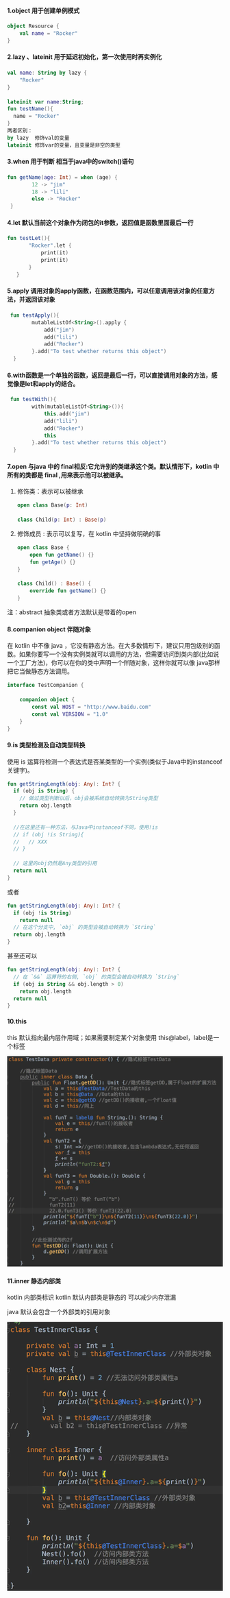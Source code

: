 #### 1.object 用于创建单例模式



```kotlin
object Resource {
    val name = "Rocker"
}
```

#### 2.lazy 、lateinit  用于延迟初始化，第一次使用时再实例化



```kotlin
val name: String by lazy {
    "Rocker"
}

lateinit var name:String;
fun testName(){
  name = "Rocker"
}
两者区别：
by lazy  修饰val的变量
lateinit 修饰var的变量，且变量是非空的类型
```

#### 3.when 用于判断 相当于java中的switch()语句



```kotlin
fun getName(age: Int) = when (age) {
        12 -> "jim"
        18 -> "lili"
        else -> "Rocker"
 }
```

#### 4.let 默认当前这个对象作为闭包的it参数，返回值是函数里面最后一行



```kotlin
fun testLet(){
       "Rocker".let {
           print(it)
           print(it)
       }
   }
```

#### 5.apply  调用对象的apply函数，在函数范围内，可以任意调用该对象的任意方法，并返回该对象



```kotlin
 fun testApply(){
        mutableListOf<String>().apply {
            add("jim")
            add("lili")
            add("Rocker")
        }.add("To test whether returns this object")
  }
```

#### 6.with函数是一个单独的函数，返回是最后一行，可以直接调用对象的方法，感觉像是let和apply的结合。



```kotlin
 fun testWith(){
        with(mutableListOf<String>()){
            this.add("jim")
            add("lili")
            add("Rocker")
            this
        }.add("To test whether returns this object")
  }
```

#### 7.open   与java 中的 final相反:它允许别的类继承这个类。默认情形下，kotlin 中所有的类都是 final ,用来表示他可以被继承。

1. 修饰类：表示可以被继承

   

   ```kotlin
   open class Base(p: Int)
   
   class Child(p: Int) : Base(p)
   ```

2. 修饰成员 : 表示可以复写，在 kotlin 中坚持做明确的事

   

   ```kotlin
   open class Base {
       open fun getName() {}
       fun getAge() {}
   }
   
   class Child() : Base() {
       override fun getName() {}
   }
   ```

注：abstract 抽象类或者方法默认是带着的open

#### 8.companion object 伴随对象

在 kotlin 中不像 java ，它没有静态方法。在大多数情形下，建议只用包级别的函数。如果你要写一个没有实例类就可以调用的方法，但需要访问到类内部(比如说一个工厂方法)，你可以在你的类中声明一个伴随对象，这样你就可以像 java那样把它当做静态方法调用。



```kotlin
interface TestCompanion {

    companion object {
        const val HOST = "http://www.baidu.com"
        const val VERSION = "1.0"
    }
}
```

#### 9.is 类型检测及自动类型转换

使用 is 运算符检测一个表达式是否某类型的一个实例(类似于Java中的instanceof关键字)。



```kotlin
fun getStringLength(obj: Any): Int? {
  if (obj is String) {
    // 做过类型判断以后，obj会被系统自动转换为String类型
    return obj.length 
  }

  //在这里还有一种方法，与Java中instanceof不同，使用!is
  // if (obj !is String){
  //   // XXX
  // }

  // 这里的obj仍然是Any类型的引用
  return null
}
```

或者



```kotlin
fun getStringLength(obj: Any): Int? {
  if (obj !is String)
    return null
  // 在这个分支中, `obj` 的类型会被自动转换为 `String`
  return obj.length
}
```

甚至还可以



```kotlin
fun getStringLength(obj: Any): Int? {
  // 在 `&&` 运算符的右侧, `obj` 的类型会被自动转换为 `String`
  if (obj is String && obj.length > 0)
    return obj.length
  return null
}
```

#### 10.this

this 默认指向最内层作用域；如果需要制定某个对象使用 this@label，label是一个标签 

 ![img](https://raw.githubusercontent.com/Androidkobe/upload-image-note-learnmore/master/img/202110251954351.webp) 



#### 11.inner 静态内部类

kotlin 内部类标识 kotlin 默认内部类是静态的 可以减少内存泄漏

java 默认会包含一个外部类的引用对象



 ![img](https://raw.githubusercontent.com/Androidkobe/upload-image-note-learnmore/master/img/202110251954945.webp) 